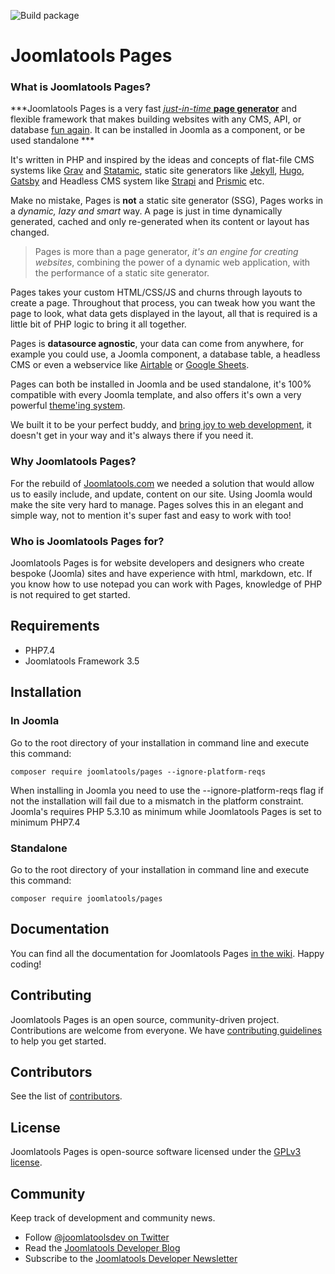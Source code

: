 ![Build package](https://github.com/joomlatools/joomlatools-pages/workflows/Build%20package/badge.svg?branch=master)

# Joomlatools Pages

### What is Joomlatools Pages?

***Joomlatools Pages is a very fast [_just-in-time_ **page generator**](https://github.com/joomlatools/joomlatools-pages/discussions/655) and flexible framework that makes building websites with any CMS, API, or database [fun again](https://github.com/joomlatools/joomlatools-pages/wiki/Developer-Joy). It can be installed in Joomla as a component, or be used standalone *** 

It's written in PHP and inspired by the ideas and concepts of flat-file CMS systems like [Grav](https://getgrav.org/) and [Statamic](statamic.com), static site generators like [Jekyll]( https://jekyllrb.com), [Hugo](https://gohugo.io), [Gatsby](https://www.gatsbyjs.org/) and Headless CMS system like [Strapi](https://strapi.io/) and [Prismic](https://prismic.io/) etc. 

Make no mistake, Pages is **not** a static site generator (SSG), Pages works in a _dynamic, lazy and smart_ way. A page is just in time dynamically generated, cached and only re-generated when its content or layout has changed.

> Pages is more than a page generator, _it's an engine for creating websites_, combining the power of a dynamic web application, with the performance of a static site generator. 

Pages takes your custom HTML/CSS/JS and churns through layouts to create a page. Throughout that process, you can tweak how you want the page to look, what data gets displayed in the layout, all that is required is a little bit of PHP logic to bring it all together.

Pages is **datasource agnostic**, your data can come from anywhere, for example you could use, a Joomla component, a database table, a headless CMS or even a webservice like [Airtable](https://airtable.com) or [Google Sheets](https://www.google.com/sheets/about/).

Pages can both be installed in Joomla and be used standalone, it's 100% compatible with every Joomla template, and also offers it's own a very powerful [theme'ing system](https://github.com/joomlatools/joomlatools-pages/wiki/Themes). 

We built it to be your perfect buddy, and [bring joy to web development](https://github.com/joomlatools/joomlatools-pages/wiki/Developer-Joy), it doesn't get in your way and it's always there if you need it.

### Why Joomlatools Pages?

For the rebuild of [Joomlatools.com](http://joomlatools.com/blog/services/introducing-our-brand-new-website) we needed a solution that would allow us to easily include, and update, content on our site. Using Joomla would make the site very hard to manage. Pages solves this in an elegant and simple way, not to mention it's super fast and easy to work with too!

### Who is Joomlatools Pages for?

Joomlatools Pages is for website developers and designers who create bespoke (Joomla) sites and have experience with html, markdown, etc. If you know how to use notepad you can work with Pages, knowledge of PHP is not required to get started.

## Requirements

* PHP7.4
* Joomlatools Framework 3.5

## Installation

### In Joomla 

Go to the root directory of your installation in command line and execute this command:

```
composer require joomlatools/pages --ignore-platform-reqs
```

When installing in Joomla you need to use the --ignore-platform-reqs flag if not the installation will fail due to a mismatch in the platform
constraint. Joomla's requires PHP 5.3.10 as minimum while Joomlatools Pages is set to minimum PHP7.4

### Standalone

Go to the root directory of your installation in command line and execute this command:

```
composer require joomlatools/pages
```
## Documentation

You can find all the documentation for Joomlatools Pages [in the wiki](https://github.com/joomlatools/joomlatools-pages/wiki). Happy coding!

## Contributing

Joomlatools Pages is an open source, community-driven project. Contributions are welcome from everyone. 
We have [contributing guidelines](CONTRIBUTING.md) to help you get started.

## Contributors

See the list of [contributors](https://github.com/joomlatools/joomlatools-pages/contributors).

## License

Joomlatools Pages is open-source software licensed under the [GPLv3 license](LICENSE.txt).

## Community

Keep track of development and community news.

* Follow [@joomlatoolsdev on Twitter](https://twitter.com/joomlatoolsdev)
* Read the [Joomlatools Developer Blog](https://www.joomlatools.com/developer/blog/)
* Subscribe to the [Joomlatools Developer Newsletter](https://www.joomlatools.com/developer/newsletter/)
